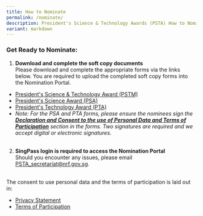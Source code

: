 ```yaml
---
title: How to Nominate
permalink: /nominate/
description: President's Science & Technology Awards (PSTA) How to Nominate
variant: markdown
---
```

### Get Ready to Nominate:

1. **Download and complete the soft copy documents**<br>
Please download and complete the appropriate forms via the links below. You are required to upload the completed soft copy forms into the Nomination Portal.
* [President's Science &amp; Technology Award (PSTM)](https://go.gov.sg/pstm-nomination-form-2025)
* [President's Science Award (PSA)](https://go.gov.sg/psa-nomination-form-2025)
* [President's Technology Award (PTA)](https://go.gov.sg/pta-nomination-form-2025)
* *Note: For the PSA and PTA forms, please ensure the nominees sign the <b><u>Declaration and Consent to the use of Personal Data and Terms of Participation</u></b> section in the forms. Two signatures are required and we accept digital or electronic signatures.*<br><br>

2. **SingPass login is required to access the Nomination Portal**<br>
Should you encounter any issues, please email PSTA_secretariat@nrf.gov.sg. 
<br>
The consent to use personal data and the terms of participation is laid out in:

* [Privacy Statement](/privacy/)<br>
* [Terms of Participation](/terms-of-use/)